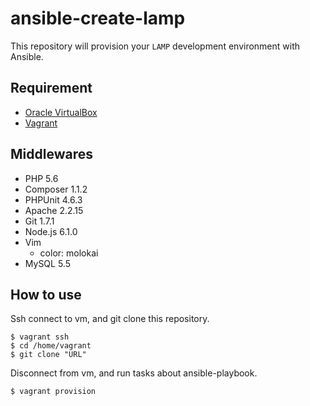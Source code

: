 # ansible-create-lamp
This repository will provision your `LAMP` development environment with Ansible.

## Requirement
- [Oracle VirtualBox](https://www.virtualbox.org/)
- [Vagrant](https://www.vagrantup.com/)

## Middlewares
- PHP 5.6
- Composer 1.1.2
- PHPUnit 4.6.3
- Apache 2.2.15
- Git 1.7.1
- Node.js 6.1.0
- Vim
  - color: molokai
- MySQL 5.5

## How to use
Ssh connect to vm, and git clone this repository.

```
$ vagrant ssh
$ cd /home/vagrant
$ git clone "URL"
```

Disconnect from vm, and run tasks about ansible-playbook.

```
$ vagrant provision
```
